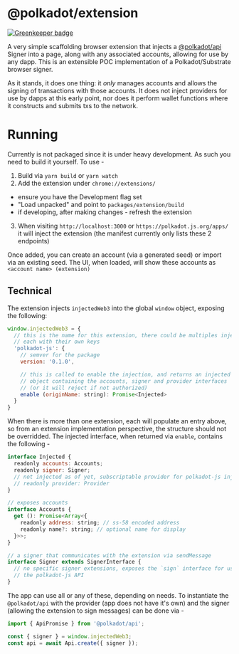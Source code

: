 # @polkadot/extension

[![Greenkeeper badge](https://badges.greenkeeper.io/polkadot-js/extension.svg)](https://greenkeeper.io/)

A very simple scaffolding browser extension that injects a [@polkadot/api](https://github.com/polkadot-js/api) Signer into a page, along with any associated accounts, allowing for use by any dapp. This is an extensible POC implementation of a Polkadot/Substrate browser signer.

As it stands, it does one thing: it _only_ manages accounts and allows the signing of transactions with those accounts. It does not inject providers for use by dapps at this early point, nor does it perform wallet functions where it constructs and submits txs to the network.

# Running

Currently is not packaged since it is under heavy development. As such you need to build it yourself. To use -

1. Build via `yarn build` or `yarn watch`
2. Add the extension under `chrome://extensions/`
  - ensure you have the Development flag set
  - "Load unpacked" and point to `packages/extension/build`
  - if developing, after making changes - refresh the extension
3. When visiting `http://localhost:3000` or `https://polkadot.js.org/apps/` it will inject the extension (the manifest currently only lists these 2 endpoints)

Once added, you can create an account (via a generated seed) or import via an existing seed. The UI, when loaded, will show these accounts as `<account name> (extension)`

## Technical

The extension injects `injectedWeb3` into the global `window` object, exposing the following:

```js
window.injectedWeb3 = {
  // this is the name for this extension, there could be multiples injected,
  // each with their own keys
  'polkadot-js': {
    // semver for the package
    version: '0.1.0',

    // this is called to enable the injection, and returns an injected
    // object containing the accounts, signer and provider interfaces
    // (or it will reject if not authorized)
    enable (originName: string): Promise<Injected>
  }
}
```

When there is more than one extension, each will populate an entry above, so from an extension implementation perspective, the structure should not be overridded. The injected interface, when returned via `enable`, contains the following -

```js
interface Injected {
  readonly accounts: Accounts;
  readonly signer: Signer;
  // not injected as of yet, subscriptable provider for polkadot-js injection
  // readonly provider: Provider
}

// exposes accounts
interface Accounts {
  get (): Promise<Array<{
    readonly address: string; // ss-58 encoded address
    readonly name?: string; // optional name for display
  }>>;
}

// a signer that communicates with the extension via sendMessage
interface Signer extends SignerInterface {
  // no specific signer extensions, exposes the `sign` interface for use by
  // the polkadot-js API
}
```

The app can use all or any of these, depending on needs. To instantiate the `@polkadot/api` with the provider (app does not have it's own) and the signer (allowing the extension to sign messages) can be done via -

```js
import { ApiPromise } from '@polkadot/api';

const { signer } = window.injectedWeb3;
const api = await Api.create({ signer });
```
